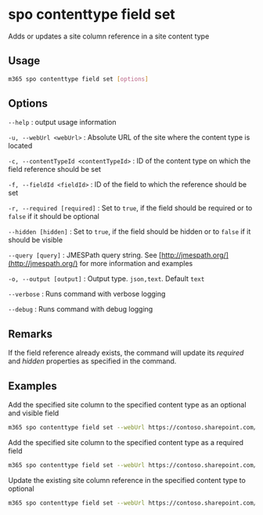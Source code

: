 # spo contenttype field set

Adds or updates a site column reference in a site content type

## Usage

```sh
m365 spo contenttype field set [options]
```

## Options

`--help`
: output usage information

`-u, --webUrl <webUrl>`
: Absolute URL of the site where the content type is located

`-c, --contentTypeId <contentTypeId>`
: ID of the content type on which the field reference should be set

`-f, --fieldId <fieldId>`
: ID of the field to which the reference should be set

`-r, --required [required]`
: Set to `true`, if the field should be required or to `false` if it should be optional

`--hidden [hidden]`
: Set to `true`, if the field should be hidden or to `false` if it should be visible

`--query [query]`
: JMESPath query string. See [http://jmespath.org/](http://jmespath.org/) for more information and examples

`-o, --output [output]`
: Output type. `json,text`. Default `text`

`--verbose`
: Runs command with verbose logging

`--debug`
: Runs command with debug logging

## Remarks

If the field reference already exists, the command will update its _required_ and _hidden_ properties as specified in the command.

## Examples

Add the specified site column to the specified content type as an optional and visible field

```sh
m365 spo contenttype field set --webUrl https://contoso.sharepoint.com/sites/portal --contentTypeId 0x01007926A45D687BA842B947286090B8F67D --fieldId ebe7e498-44ff-43da-a7e5-99b444f656a5
```

Add the specified site column to the specified content type as a required field

```sh
m365 spo contenttype field set --webUrl https://contoso.sharepoint.com/sites/portal --contentTypeId 0x01007926A45D687BA842B947286090B8F67D --fieldId ebe7e498-44ff-43da-a7e5-99b444f656a5 --required true
```

Update the existing site column reference in the specified content type to optional

```sh
m365 spo contenttype field set --webUrl https://contoso.sharepoint.com/sites/portal --contentTypeId 0x01007926A45D687BA842B947286090B8F67D --fieldId ebe7e498-44ff-43da-a7e5-99b444f656a5 --required false
```
